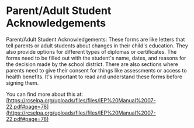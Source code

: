 # Parent/Adult Student Acknowledgements
Parent/Adult Student Acknowledgements: These forms are like letters that tell parents or adult students about changes in their child's education. They also provide options for different types of diplomas or certificates. The forms need to be filled out with the student's name, dates, and reasons for the decision made by the school district. There are also sections where parents need to give their consent for things like assessments or access to health benefits. It's important to read and understand these forms before signing them.

You can find more about this at: [https://rcselpa.org/uploads/files/files/IEP%20Manual%2007-22.pdf#page=78](https://rcselpa.org/uploads/files/files/IEP%20Manual%2007-22.pdf#page=78)
